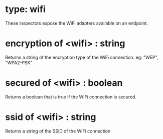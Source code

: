 # type: wifi

These inspectors expose the WiFi adapters available on an endpoint.

# encryption of &lt;wifi&gt; : string

Returns a string of the encryption type of the WiFi connection. eg: "WEP", "WPA2-PSK"

# secured of &lt;wifi&gt; : boolean

Returns a boolean that is true if the WiFi connection is secured.

# ssid of &lt;wifi&gt; : string

Returns a string of the SSID of the WiFi connection

